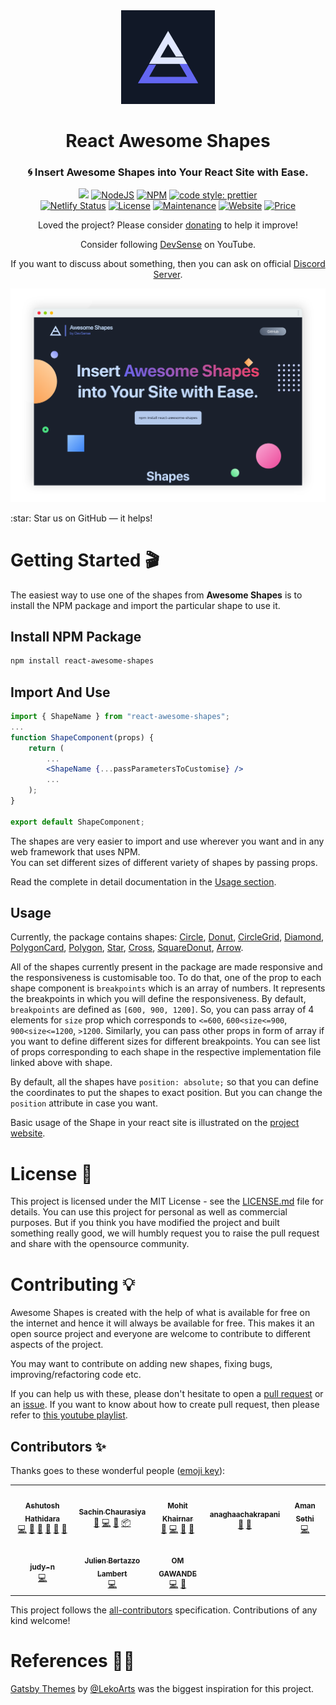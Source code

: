 <div align="center">
<img height="150" alt="preview" src="./public/logo.png" />
</div>

<h1 align="center">React Awesome Shapes</h1> 

<h3 align="center">🌀 Insert Awesome Shapes into Your React Site with Ease.</h3>

<p align="center">
  <a href="https://hits.seeyoufarm.com"><img src="https://hits.seeyoufarm.com/api/count/incr/badge.svg?url=https%3A%2F%2Fgithub.com%2Fashutosh1919%2Freact-awesome-shapes&count_bg=%2379C83D&title_bg=%23555555&icon=&icon_color=%23E7E7E7&title=hits&edge_flat=false"/></a>
  <a href="https://nodejs.org/en/blog/release/v16.14.0/"><img alt="NodeJS" src="https://img.shields.io/badge/node-16.14.0-important?style=flat-square" /></a>
  <a href="https://www.npmjs.com/package/npm/v/8.3.1"><img alt="NPM" src="https://img.shields.io/badge/npm-8.3.1-61DAFB?style=flat-square" /></a>
  <a href="https://github.com/prettier/prettier"><img alt="code style: prettier" src="https://img.shields.io/badge/code_style-prettier-ff69b4.svg?style=flat-square?style=flat-square" /></a>
  <br/>
  <a href="https://app.netlify.com/sites/awesomeshapes/deploys"><img alt="Netlify Status" src="https://api.netlify.com/api/v1/badges/eb7f832f-44d6-4460-af97-fab64038b91c/deploy-status" /></a>
  <a href="https://github.com/ashutosh1919/react-awesome-shapes/blob/main/LICENSE"><img alt="License" src="http://img.shields.io/:license-mit-blue.svg?style=flat-square?style=flat-square" /></a>
  <a href="https://github.com/ashutosh1919/react-awesome-shapes/commits/main"><img alt="Maintenance" src="https://img.shields.io/badge/maintained-yes-green.svg?style=flat-square" /></a>
  <a href="https://awesomeshapes.netlify.app/"><img alt="Website" src="https://img.shields.io/badge/website-up-yellow?style=flat-square" /></a>
  <a href="https://img.shields.io/badge/price-free-ff69b4"><img alt="Price" src="https://img.shields.io/badge/price-free-ff69b4?style=flat-square" /></a>
</p>

<p align="center">Loved the project? Please consider <a href="https://github.com/sponsors/ashutosh1919">donating</a> to help it improve!</p>
<p align="center">Consider following <a href="https://youtube.com/c/DevSense19">DevSense</a> on YouTube.</p>
<p align="center">If you want to discuss about something, then you can ask on official <a href="https://discord.com/invite/GkcbM5bwZr">Discord Server</a>.</p>

<p align="center"> 
    <a href="https://awesomeshapes.netlify.app/" target="_blank">
    <img src="./public/preview.png"></img>
  </a>
</p>
:star: Star us on GitHub — it helps!  

# Getting Started 🎬

The easiest way to use one of the shapes from **Awesome Shapes** is to install the NPM package and import the particular shape to use it.

## Install NPM Package

```bash
npm install react-awesome-shapes
```

## Import And Use

```jsx highlight={1,6}
import { ShapeName } from "react-awesome-shapes";
...
function ShapeComponent(props) {
    return (
        ...
        <ShapeName {...passParametersToCustomise} />
        ...
    );
}

export default ShapeComponent;
```

The shapes are very easier to import and use wherever you want and in any web framework that uses NPM.  
You can set different sizes of different variety of shapes by passing props.

Read the complete in detail documentation in the [Usage section](https://github.com/ashutosh1919/react-awesome-shapes#usage).  


## Usage

Currently, the package contains shapes: [Circle](https://github.com/ashutosh1919/react-awesome-shapes/blob/main/src/lib/shapes/circle.tsx), [Donut](https://github.com/ashutosh1919/react-awesome-shapes/blob/main/src/lib/shapes/donut.tsx), [CircleGrid](https://github.com/ashutosh1919/react-awesome-shapes/blob/main/src/lib/shapes/circlegrid.tsx), [Diamond](https://github.com/ashutosh1919/react-awesome-shapes/blob/main/src/lib/shapes/diamond.tsx), [PolygonCard](https://github.com/ashutosh1919/react-awesome-shapes/blob/main/src/lib/shapes/polygonCard.tsx), [Polygon](https://github.com/ashutosh1919/react-awesome-shapes/blob/main/src/lib/shapes/polygon.tsx), [Star](https://github.com/ashutosh1919/react-awesome-shapes/blob/main/src/lib/shapes/star.tsx), [Cross](https://github.com/ashutosh1919/react-awesome-shapes/blob/main/src/lib/shapes/cross.tsx), [SquareDonut](https://github.com/ashutosh1919/react-awesome-shapes/blob/main/src/lib/shapes/squareDonut.tsx), [Arrow](https://github.com/ashutosh1919/react-awesome-shapes/blob/main/src/lib/shapes/arrow.tsx).

All of the shapes currently present in the package are made responsive and the responsiveness is customisable too. To do that, one of the prop to each shape component is `breakpoints` which is an array of numbers. It represents the breakpoints in which you will define the responsiveness. By default, `breakpoints` are defined as `[600, 900, 1200]`. So, you can pass array of 4 elements for `size` prop which corresponds to `<=600`, `600<size<=900`, `900<size<=1200`, `>1200`. Similarly, you can pass other props in form of array if you want to define different sizes for different breakpoints. You can see list of props corresponding to each shape in the respective implementation file linked above with shape.

By default, all the shapes have `position: absolute;` so that you can define the coordinates to put the shapes to exact position. But you can change the `position` attribute in case you want.

Basic usage of the Shape in your react site is illustrated on the [project website](https://awesomeshapes.netlify.app/).

# License 📄

This project is licensed under the MIT License - see the [LICENSE.md](https://github.com/ashutosh1919/react-awesome-shapes/blob/main/LICENSE) file for details.
You can use this project for personal as well as commercial purposes. But if you think you have modified the project and built something really good, we will humbly request you to raise the pull request and share with the opensource community.

# Contributing 💡

‌Awesome Shapes is created with the help of what is available for free on the internet and hence it will always be available for free. This makes it an open source project and everyone are welcome to contribute to different aspects of the project.

You may want to contribute on adding new shapes, fixing bugs, improving/refactoring code etc.

If you can help us with these, please don't hesitate to open a [pull request](https://github.com/ashutosh1919/react-awesome-shapes/pulls) or an [issue](https://github.com/ashutosh1919/react-awesome-shapes/issues). If you want to know about how to create pull request, then please refer to [this youtube playlist](https://youtube.com/playlist?list=PLR0CKdeR_FyscaxEksDVXc4UQvlOFLYS6).

## Contributors ✨

Thanks goes to these wonderful people ([emoji key](https://allcontributors.org/docs/en/emoji-key)):

<!-- ALL-CONTRIBUTORS-LIST:START - Do not remove or modify this section -->
<!-- prettier-ignore-start -->
<!-- markdownlint-disable -->
<table>
  <tr>
    <td align="center"><a href="https://github.com/ashutosh1919"><img src="https://avatars.githubusercontent.com/u/20843596?v=4?s=100" width="100px;" alt=""/><br /><sub><b>Ashutosh Hathidara</b></sub></a><br /><a href="https://github.com/ashutosh1919/react-awesome-shapes/commits?author=ashutosh1919" title="Code">💻</a> <a href="#design-ashutosh1919" title="Design">🎨</a> <a href="https://github.com/ashutosh1919/react-awesome-shapes/commits?author=ashutosh1919" title="Documentation">📖</a> <a href="#ideas-ashutosh1919" title="Ideas, Planning, & Feedback">🤔</a> <a href="#maintenance-ashutosh1919" title="Maintenance">🚧</a> <a href="#research-ashutosh1919" title="Research">🔬</a></td>
    <td align="center"><a href="https://sachinchaurasiya.dev/"><img src="https://avatars.githubusercontent.com/u/59080942?v=4?s=100" width="100px;" alt=""/><br /><sub><b>Sachin Chaurasiya</b></sub></a><br /><a href="https://github.com/ashutosh1919/react-awesome-shapes/commits?author=Sachin-chaurasiya" title="Documentation">📖</a> <a href="https://github.com/ashutosh1919/react-awesome-shapes/commits?author=Sachin-chaurasiya" title="Code">💻</a> <a href="#ideas-Sachin-chaurasiya" title="Ideas, Planning, & Feedback">🤔</a> <a href="#platform-Sachin-chaurasiya" title="Packaging/porting to new platform">📦</a></td>
    <td align="center"><a href="http://mohittk.github.io"><img src="https://avatars.githubusercontent.com/u/79041510?v=4?s=100" width="100px;" alt=""/><br /><sub><b>Mohit Khairnar</b></sub></a><br /><a href="#ideas-mohittk" title="Ideas, Planning, & Feedback">🤔</a> <a href="https://github.com/ashutosh1919/react-awesome-shapes/commits?author=mohittk" title="Code">💻</a> <a href="#design-mohittk" title="Design">🎨</a> <a href="https://github.com/ashutosh1919/react-awesome-shapes/commits?author=mohittk" title="Documentation">📖</a></td>
    <td align="center"><a href="https://github.com/anaghaachakrapani"><img src="https://avatars.githubusercontent.com/u/77433706?v=4?s=100" width="100px;" alt=""/><br /><sub><b>anaghaachakrapani</b></sub></a><br /><a href="#design-anaghaachakrapani" title="Design">🎨</a> <a href="#ideas-anaghaachakrapani" title="Ideas, Planning, & Feedback">🤔</a></td>
    <td align="center"><a href="https://amansethi.netlify.app"><img src="https://avatars.githubusercontent.com/u/35420536?v=4?s=100" width="100px;" alt=""/><br /><sub><b>Aman Sethi</b></sub></a><br /><a href="https://github.com/ashutosh1919/react-awesome-shapes/commits?author=amansethi00" title="Code">💻</a></td>
  </tr>
  <tr>
    <td align="center"><a href="http://judyn.me"><img src="https://avatars.githubusercontent.com/u/64036735?v=4?s=100" width="100px;" alt=""/><br /><sub><b>judy-n</b></sub></a><br /><a href="https://github.com/ashutosh1919/react-awesome-shapes/commits?author=judy-n" title="Code">💻</a></td>
    <td align="center"><a href="https://www.julienbl.me"><img src="https://avatars.githubusercontent.com/u/42924425?v=4?s=100" width="100px;" alt=""/><br /><sub><b>Julien Bertazzo Lambert</b></sub></a><br /><a href="https://github.com/ashutosh1919/react-awesome-shapes/commits?author=JLambertazzo" title="Code">💻</a></td>
    <td align="center"><a href="https://spyware007.github.io/Lets-connect/"><img src="https://avatars.githubusercontent.com/u/89961974?v=4?s=100" width="100px;" alt=""/><br /><sub><b>OM GAWANDE</b></sub></a><br /><a href="https://github.com/ashutosh1919/react-awesome-shapes/commits?author=Spyware007" title="Code">💻</a> <a href="#ideas-Spyware007" title="Ideas, Planning, & Feedback">🤔</a></td>
  </tr>
</table>

<!-- markdownlint-restore -->
<!-- prettier-ignore-end -->

<!-- ALL-CONTRIBUTORS-LIST:END -->

This project follows the [all-contributors](https://github.com/all-contributors/all-contributors) specification. Contributions of any kind welcome!

# References 👏🏻

[Gatsby Themes](https://themes.lekoarts.de/) by [@LekoArts](https://github.com/LekoArts) was the biggest inspiration for this project.
